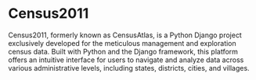 # Census2011
Census2011, formerly known as CensusAtlas, is a Python Django project exclusively developed for the meticulous management and exploration census data. Built with Python and the Django framework, this platform offers an intuitive interface for users to navigate and analyze data across various administrative levels, including states, districts, cities, and villages.
